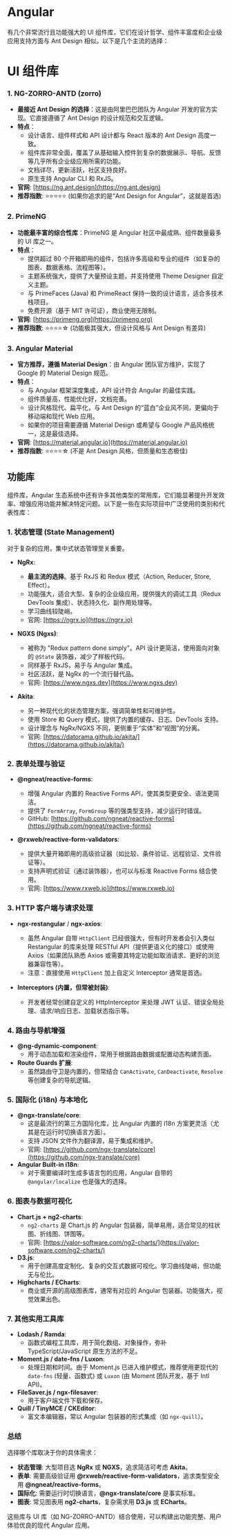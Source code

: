# Angular

有几个非常流行且功能强大的 UI 组件库，它们在设计哲学、组件丰富度和企业级应用支持方面与 Ant Design 相似。以下是几个主流的选择：

# UI 组件库

### 1. **NG-ZORRO-ANTD (zorro)**

*   **最接近 Ant Design 的选择**：这是由阿里巴巴团队为 Angular 开发的官方实现。它直接遵循了 Ant Design 的设计规范和交互逻辑。
*   **特点**：
    *   设计语言、组件样式和 API 设计都与 React 版本的 Ant Design 高度一致。
    *   组件库非常全面，覆盖了从基础输入控件到复杂的数据展示、导航、反馈等几乎所有企业级应用所需的功能。
    *   文档详尽，更新活跃，社区支持良好。
    *   原生支持 Angular CLI 和 RxJS。
*   **官网**: [https://ng.ant.design](https://ng.ant.design)
*   **推荐指数**: ⭐⭐⭐⭐⭐ (如果你追求的是“Ant Design for Angular”，这就是首选)

### 2. **PrimeNG**

*   **功能最丰富的综合性库**：PrimeNG 是 Angular 社区中最成熟、组件数量最多的 UI 库之一。
*   **特点**：
    *   提供超过 80 个开箱即用的组件，包括许多高级和专业的组件（如复杂的图表、数据表格、流程图等）。
    *   主题系统强大，提供了大量预设主题，并支持使用 Theme Designer 自定义主题。
    *   与 PrimeFaces (Java) 和 PrimeReact 保持一致的设计语言，适合多技术栈项目。
    *   免费开源（基于 MIT 许可证），商业使用无限制。
*   **官网**: [https://primeng.org](https://primeng.org)
*   **推荐指数**: ⭐⭐⭐⭐☆ (功能极其强大，但设计风格与 Ant Design 有差异)

### 3. **Angular Material**

*   **官方推荐，遵循 Material Design**：由 Angular 团队官方维护，实现了 Google 的 Material Design 规范。
*   **特点**：
    *   与 Angular 框架深度集成，API 设计符合 Angular 的最佳实践。
    *   组件质量高，性能优化好，文档完善。
    *   设计风格现代、扁平化，与 Ant Design 的“蓝白”企业风不同，更偏向于移动端和现代 Web 应用。
    *   如果你的项目需要遵循 Material Design 或希望与 Google 产品风格统一，这是最佳选择。
*   **官网**: [https://material.angular.io](https://material.angular.io)
*   **推荐指数**: ⭐⭐⭐⭐☆ (不是 Ant Design 风格，但质量和生态极佳)

## 功能库

组件库，Angular 生态系统中还有许多其他类型的常用库，它们能显著提升开发效率、增强应用功能并解决特定问题。以下是一些在实际项目中广泛使用的类别和代表性库：

### 1. 状态管理 (State Management)

对于复杂的应用，集中式状态管理至关重要。

*   **NgRx**:
    *   **最主流的选择**。基于 RxJS 和 Redux 模式（Action, Reducer, Store, Effect）。
    *   功能强大，适合大型、复杂的企业级应用，提供强大的调试工具（Redux DevTools 集成）、状态持久化、副作用处理等。
    *   学习曲线较陡峭。
    *   官网: [https://ngrx.io](https://ngrx.io)

*   **NGXS (Ngxs)**:
    *   被称为 "Redux pattern done simply"。API 设计更简洁，使用面向对象的 `@State` 装饰器，减少了样板代码。
    *   同样基于 RxJS，易于与 Angular 集成。
    *   社区活跃，是 NgRx 的一个流行替代品。
    *   官网: [https://www.ngxs.dev](https://www.ngxs.dev)

*   **Akita**:
    *   另一种现代化的状态管理方案，强调简单性和可维护性。
    *   使用 Store 和 Query 模式，提供了内置的缓存、日志、DevTools 支持。
    *   设计理念与 NgRx/NGXS 不同，更侧重于“实体”和“视图”的分离。
    *   官网: [https://datorama.github.io/akita/](https://datorama.github.io/akita/)

### 2. 表单处理与验证

*   **@ngneat/reactive-forms**:
    *   增强 Angular 内置的 Reactive Forms API，使其类型更安全、语法更简洁。
    *   提供了 `FormArray`, `FormGroup` 等的强类型支持，减少运行时错误。
    *   GitHub: [https://github.com/ngneat/reactive-forms](https://github.com/ngneat/reactive-forms)

*   **@rxweb/reactive-form-validators**:
    *   提供大量开箱即用的高级验证器（如比较、条件验证、远程验证、文件验证等）。
    *   支持声明式验证（通过装饰器），也可以与标准 Reactive Forms 结合使用。
    *   官网: [https://www.rxweb.io](https://www.rxweb.io)

### 3. HTTP 客户端与请求处理

*   **ngx-restangular** / **ngx-axios**:
    *   虽然 Angular 自带 `HttpClient` 已经很强大，但有时开发者会引入类似 Restangular 的库来处理 RESTful API（提供更语义化的接口）或使用 Axios（如果团队熟悉 Axios 或需要其特定功能如取消请求、更好的浏览器兼容性等）。
    *   注意：直接使用 `HttpClient` 加上自定义 Interceptor 通常是首选。

*   **Interceptors (内置，但常被封装)**:
    *   开发者经常创建自定义的 HttpInterceptor 来处理 JWT 认证、错误全局处理、请求/响应日志、加载状态指示等。

### 4. 路由与导航增强

*   **@ng-dynamic-component**:
    *   用于动态加载和渲染组件，常用于根据路由数据或配置动态构建页面。
*   **Route Guards 扩展**:
    *   虽然路由守卫是内置的，但常结合 `CanActivate`, `CanDeactivate`, `Resolve` 等创建复杂的导航逻辑。

### 5. 国际化 (i18n) 与本地化

*   **@ngx-translate/core**:
    *   这是最流行的第三方国际化库，比 Angular 内置的 i18n 方案更灵活（尤其是在运行时切换语言方面）。
    *   支持 JSON 文件作为翻译源，易于集成和维护。
    *   官网: [https://github.com/ngx-translate/core](https://github.com/ngx-translate/core)
*   **Angular Built-in i18n**:
    *   对于需要编译时生成多语言包的应用，Angular 自带的 `@angular/localize` 也是强大的选择。

### 6. 图表与数据可视化

*   **Chart.js + ng2-charts**:
    *   `ng2-charts` 是 Chart.js 的 Angular 包装器，简单易用，适合常见的柱状图、折线图、饼图等。
    *   官网: [https://valor-software.com/ng2-charts/](https://valor-software.com/ng2-charts/)
*   **D3.js**:
    *   用于创建高度定制化、复杂的交互式数据可视化。学习曲线陡峭，但功能无与伦比。
*   **Highcharts / ECharts**:
    *   商业或开源的高级图表库，通常有对应的 Angular 包装器。功能强大，视觉效果出色。

### 7. 其他实用工具库

*   **Lodash / Ramda**:
    *   函数式编程工具库，用于简化数组、对象操作，弥补 TypeScript/JavaScript 原生方法的不足。
*   **Moment.js / date-fns / Luxon**:
    *   处理日期和时间。由于 Moment.js 已进入维护模式，推荐使用更现代的 `date-fns` (轻量、函数式) 或 `Luxon` (由 Moment 团队开发，基于 Intl API)。
*   **FileSaver.js / ngx-filesaver**:
    *   用于客户端文件下载和保存。
*   **Quill / TinyMCE / CKEditor**:
    *   富文本编辑器，常以 Angular 包装器的形式集成（如 `ngx-quill`）。

### 总结

选择哪个库取决于你的具体需求：

*   **状态管理**: 大型项目选 **NgRx** 或 **NGXS**，追求简洁可考虑 **Akita**。
*   **表单**: 需要高级验证用 **@rxweb/reactive-form-validators**，追求类型安全用 **@ngneat/reactive-forms**。
*   **国际化**: 需要运行时切换语言，**@ngx-translate/core** 是事实标准。
*   **图表**: 常见图表用 **ng2-charts**，复杂需求用 **D3.js** 或 **ECharts**。

这些库与 UI 库（如 NG-ZORRO-ANTD）结合使用，可以构建出功能完整、用户体验优良的现代 Angular 应用。